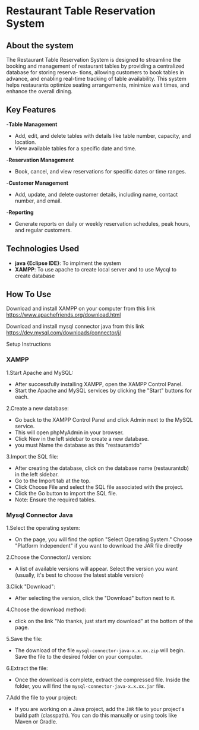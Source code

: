 # Restaurant Table Reservation System

## About the system
The Restaurant Table Reservation System is designed to streamline the booking and
management of restaurant tables by providing a centralized database for storing reserva-
tions, allowing customers to book tables in advance, and enabling real-time tracking of
table availability. This system helps restaurants optimize seating arrangements, minimize
wait times, and enhance the overall dining.

## Key Features

-**Table Management**
  - Add, edit, and delete tables with details like table number, capacity, and location.
  - View available tables for a specific date and time.

-**Reservation Management**
  - Book, cancel, and view reservations for specific dates or time ranges.

-**Customer Management**
  - Add, update, and delete customer details, including name, contact number, and email.

-**Reporting**
  - Generate reports on daily or weekly reservation schedules, peak hours, and regular customers.

## Technologies Used

-  **java {Eclipse IDE}**: To implment the system
-  **XAMPP**: To use apache to create local server and to use Mycql to create database 

## How To Use
Download and install XAMPP on your computer from this link https://www.apachefriends.org/download.html

Download and install mysql connector java from this link https://dev.mysql.com/downloads/connector/j/

Setup Instructions

### XAMPP

1.Start Apache and MySQL:
- After successfully installing XAMPP, open the XAMPP Control Panel.
- Start the Apache and MySQL services by clicking the "Start" buttons for each.


2.Create a new database:
- Go back to the XAMPP Control Panel and click Admin next to the MySQL service.
- This will open phpMyAdmin in your browser.
- Click New in the left sidebar to create a new database.
- you must Name the database as this "restaurantdb" 


3.Import the SQL file:
- After creating the database, click on the database name (restaurantdb) in the left sidebar.
- Go to the Import tab at the top.
- Click Choose File and select the SQL file associated with the project.
- Click the Go button to import the SQL file.
- Note: Ensure the required tables.

### Mysql Connector Java

1.Select the operating system:
- On the page, you will find the option "Select Operating System." Choose "Platform Independent" if you want to download the JAR file directly

2.Choose the Connector/J version:
- A list of available versions will appear. Select the version you want (usually, it's best to choose the latest stable version)

3.Click "Download":
- After selecting the version, click the "Download" button next to it.

4.Choose the download method:
- click on the link "No thanks, just start my download" at the bottom of the page.

5.Save the file:
- The download of the file `mysql-connector-java-x.x.xx.zip` will begin. Save the file to the desired folder on your computer.

6.Extract the file:
- Once the download is complete, extract the compressed file. Inside the folder, you will find the `mysql-connector-java-x.x.xx.jar` file.

7.Add the file to your project:
- If you are working on a Java project, add the `JAR` file to your project's build path (classpath). You can do this manually or using tools like Maven or Gradle.
